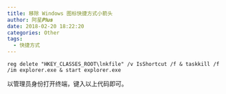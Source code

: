 ```yaml
---
title: 移除 Windows 图标快捷方式小箭头
author: 阿星𝑷𝒍𝒖𝒔
date: 2018-02-20 18:22:20
categories: Other
tags:
  - 快捷方式
---
```


```shell
reg delete "HKEY_CLASSES_ROOT\lnkfile" /v IsShortcut /f & taskkill /f /im explorer.exe & start explorer.exe
```

以管理员身份打开终端，键入以上代码即可。
